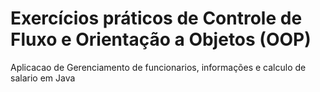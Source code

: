 # Exercícios práticos de Controle de Fluxo e Orientação a Objetos (OOP)
 Aplicacao de Gerenciamento de funcionarios, informações e calculo de salario em Java
